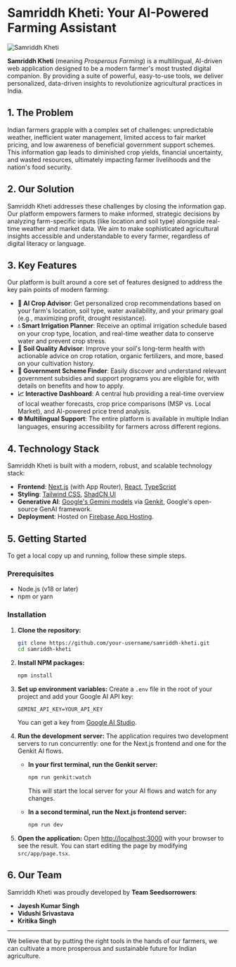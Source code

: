 
# Samriddh Kheti: Your AI-Powered Farming Assistant

![Samriddh Kheti](https://khetibuddy.com/wp-content/uploads/2024/06/Crops.jpg)

**Samriddh Kheti** (meaning *Prosperous Farming*) is a multilingual, AI-driven web application designed to be a modern farmer's most trusted digital companion. By providing a suite of powerful, easy-to-use tools, we deliver personalized, data-driven insights to revolutionize agricultural practices in India.

## 1. The Problem

Indian farmers grapple with a complex set of challenges: unpredictable weather, inefficient water management, limited access to fair market pricing, and low awareness of beneficial government support schemes. This information gap leads to diminished crop yields, financial uncertainty, and wasted resources, ultimately impacting farmer livelihoods and the nation's food security.

## 2. Our Solution

Samriddh Kheti addresses these challenges by closing the information gap. Our platform empowers farmers to make informed, strategic decisions by analyzing farm-specific inputs (like location and soil type) alongside real-time weather and market data. We aim to make sophisticated agricultural insights accessible and understandable to every farmer, regardless of digital literacy or language.

## 3. Key Features

Our platform is built around a core set of features designed to address the key pain points of modern farming:

*   **🧠 AI Crop Advisor**: Get personalized crop recommendations based on your farm's location, soil type, water availability, and your primary goal (e.g., maximizing profit, drought resistance).
*   **💧 Smart Irrigation Planner**: Receive an optimal irrigation schedule based on your crop type, location, and real-time weather data to conserve water and prevent crop stress.
*   **🔬 Soil Quality Advisor**: Improve your soil's long-term health with actionable advice on crop rotation, organic fertilizers, and more, based on your cultivation history.
*   **🏦 Government Scheme Finder**: Easily discover and understand relevant government subsidies and support programs you are eligible for, with details on benefits and how to apply.
*   **📈 Interactive Dashboard**: A central hub providing a real-time overview of local weather forecasts, crop price comparisons (MSP vs. Local Market), and AI-powered price trend analysis.
*   **🌐 Multilingual Support**: The entire platform is available in multiple Indian languages, ensuring accessibility for farmers across different regions.

## 4. Technology Stack

Samriddh Kheti is built with a modern, robust, and scalable technology stack:

*   **Frontend**: [Next.js](https://nextjs.org/) (with App Router), [React](https://react.dev/), [TypeScript](https://www.typescriptlang.org/)
*   **Styling**: [Tailwind CSS](https://tailwindcss.com/), [ShadCN UI](https://ui.shadcn.com/)
*   **Generative AI**: [Google's Gemini models](https://deepmind.google/technologies/gemini/) via [Genkit](https://firebase.google.com/docs/genkit), Google's open-source GenAI framework.
*   **Deployment**: Hosted on [Firebase App Hosting](https://firebase.google.com/docs/app-hosting).

## 5. Getting Started

To get a local copy up and running, follow these simple steps.

### Prerequisites

*   Node.js (v18 or later)
*   npm or yarn

### Installation

1.  **Clone the repository:**
    ```sh
    git clone https://github.com/your-username/samriddh-kheti.git
    cd samriddh-kheti
    ```

2.  **Install NPM packages:**
    ```sh
    npm install
    ```

3.  **Set up environment variables:**
    Create a `.env` file in the root of your project and add your Google AI API key:
    ```.env
    GEMINI_API_KEY=YOUR_API_KEY
    ```
    You can get a key from [Google AI Studio](https://aistudio.google.com/app/apikey).

4.  **Run the development server:**
    The application requires two development servers to run concurrently: one for the Next.js frontend and one for the Genkit AI flows.

    *   **In your first terminal, run the Genkit server:**
        ```sh
        npm run genkit:watch
        ```
        This will start the local server for your AI flows and watch for any changes.

    *   **In a second terminal, run the Next.js frontend server:**
        ```sh
        npm run dev
        ```

5.  **Open the application:**
    Open [http://localhost:3000](http://localhost:3000) with your browser to see the result. You can start editing the page by modifying `src/app/page.tsx`.

## 6. Our Team

Samriddh Kheti was proudly developed by **Team Seedsorrowers**:

*   **Jayesh Kumar Singh**
*   **Vidushi Srivastava**
*   **Kritika Singh**

---

We believe that by putting the right tools in the hands of our farmers, we can cultivate a more prosperous and sustainable future for Indian agriculture.
